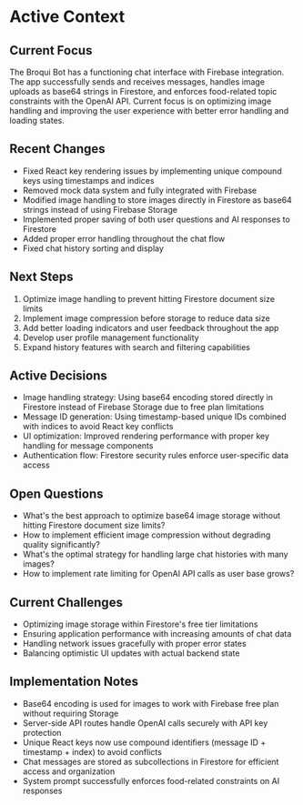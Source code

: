 # Active Context

## Current Focus
The Broqui Bot has a functioning chat interface with Firebase integration. The app successfully sends and receives messages, handles image uploads as base64 strings in Firestore, and enforces food-related topic constraints with the OpenAI API. Current focus is on optimizing image handling and improving the user experience with better error handling and loading states.

## Recent Changes
- Fixed React key rendering issues by implementing unique compound keys using timestamps and indices
- Removed mock data system and fully integrated with Firebase
- Modified image handling to store images directly in Firestore as base64 strings instead of using Firebase Storage
- Implemented proper saving of both user questions and AI responses to Firestore
- Added proper error handling throughout the chat flow
- Fixed chat history sorting and display

## Next Steps
1. Optimize image handling to prevent hitting Firestore document size limits
2. Implement image compression before storage to reduce data size
3. Add better loading indicators and user feedback throughout the app
4. Develop user profile management functionality
5. Expand history features with search and filtering capabilities

## Active Decisions
- Image handling strategy: Using base64 encoding stored directly in Firestore instead of Firebase Storage due to free plan limitations
- Message ID generation: Using timestamp-based unique IDs combined with indices to avoid React key conflicts
- UI optimization: Improved rendering performance with proper key handling for message components
- Authentication flow: Firestore security rules enforce user-specific data access

## Open Questions
- What's the best approach to optimize base64 image storage without hitting Firestore document size limits?
- How to implement efficient image compression without degrading quality significantly?
- What's the optimal strategy for handling large chat histories with many images?
- How to implement rate limiting for OpenAI API calls as user base grows?

## Current Challenges
- Optimizing image storage within Firestore's free tier limitations
- Ensuring application performance with increasing amounts of chat data
- Handling network issues gracefully with proper error states
- Balancing optimistic UI updates with actual backend state

## Implementation Notes
- Base64 encoding is used for images to work with Firebase free plan without requiring Storage
- Server-side API routes handle OpenAI calls securely with API key protection
- Unique React keys now use compound identifiers (message ID + timestamp + index) to avoid conflicts
- Chat messages are stored as subcollections in Firestore for efficient access and organization
- System prompt successfully enforces food-related constraints on AI responses 